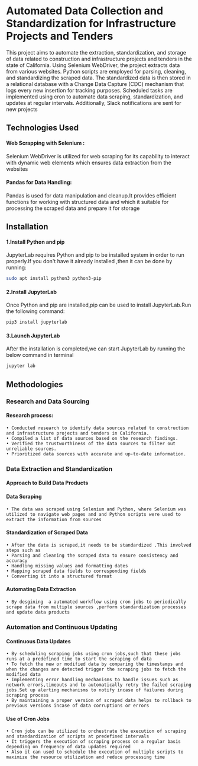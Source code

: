 
# Automated Data Collection and Standardization for Infrastructure Projects and Tenders

This project aims to automate the extraction, standardization, and storage of data related to construction and infrastructure projects and tenders in the state of California. Using Selenium WebDriver, the project extracts data from various websites. Python scripts are employed for parsing, cleaning, and standardizing the scraped data. The standardized data is then stored in a relational database with a Change Data Capture (CDC) mechanism that logs every new insertion for tracking purposes. Scheduled tasks are implemented using cron to automate data scraping, standardization, and updates at regular intervals. Additionally, Slack notifications are sent for new projects





## Technologies Used

#### Web Scrapping with Selenium : 
Selenium WebDriver is utilized for web scraping for its capability to interact with dynamic web elements which ensures data extraction from the websites

#### Pandas for Data Handling:

Pandas is used for data manipulation and cleanup.It provides efficient functions for working with structured data and which it suitable for processing the scraped data and prepare it for storage 
## Installation

#### 1.Install Python and pip

JupyterLab requires Python and pip to be installed system in order to run properly.If you don't have it already installed ,then it can be done by running:

```bash
sudo apt install python3 python3-pip
```

#### 2.Install JupyterLab

Once Python and pip are installed,pip can be used to install JupyterLab.Run the following command:

```bash
pip3 install jupyterlab
```

#### 3.Launch JupyterLab

After the installation is completed,we can start JupyterLab by running the below command in terminal

```bash
jupyter lab 
```

## Methodologies

###  Research and Data Sourcing 

####  Research process:

    • Conducted research to identify data sources related to construction and infrastructure projects and tenders in California.
    • Compiled a list of data sources based on the research findings.
    • Verified the trustworthiness of the data sources to filter out unreliable sources.
    • Prioritized data sources with accurate and up-to-date information.

###  Data Extraction and Standardization

#### Approach to Build Data Products

#### Data Scraping

    • The data was scraped using Selenium and Python, where Selenium was utilized to navigate web pages and and Python scripts were used to extract the information from sources
   
#### Standardization of Scraped Data

    • After the data is scraped,it needs to be standardized .This involved steps such as 
    • Parsing and cleaning the scraped data to ensure consistency and accuracy
    • Handling missing values and formatting dates
    • Mapping scraped data fields to corresponding fields 
    • Converting it into a structured format

#### Automating Data Extraction

    • By desgining  a automated workflow using cron jobs to periodically scrape data from multiple sources ,perform standardization processes and update data products



###  Automation and Continuous Updating

#### Continuous Data Updates

    • By scheduling scraping jobs using cron jobs,such that these jobs runs at a predefined time to start the scraping of data 
    • To fetch the new or modified data by comparing the timestamps and when the changes are detected trigger the scraping jobs to fetch the modified data
    • Implementing error handling mechanisms to handle issues such as network errors,timeouts and to automatically retry the failed scraping jobs.Set up alerting mechanisms to notify incase of failures during scraping process
    • By maintaining a proper version of scraped data helps to rollback to previous versions incase of data corruptions or errors 

#### Use of Cron Jobs

    • Cron jobs can be utilized to orchestrate the execution of scraping and standardization of scripts at predefined intervals
    • It triggers the execution of scraping process on a regular basis  depending on frequency of data updates required
    • Also it can used to schedule the execution of multiple scripts to maximize the resource utilization and reduce processing time


